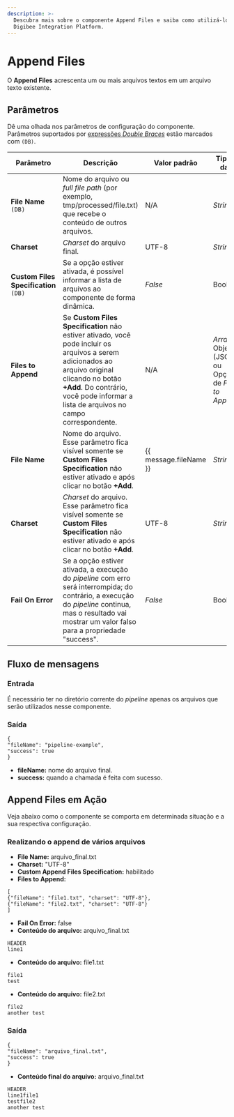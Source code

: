 ```yaml
---
description: >-
  Descubra mais sobre o componente Append Files e saiba como utilizá-lo na
  Digibee Integration Platform.
---
```


# Append Files

O **Append Files** acrescenta um ou mais arquivos textos em um arquivo texto existente.

## Parâmetros&#x20;

Dê uma olhada nos parâmetros de configuração do componente. Parâmetros suportados por [expressões _Double Braces_](../../build/double-braces/) estão marcados com `(DB)`.

<table data-full-width="true"><thead><tr><th>Parâmetro</th><th width="287">Descrição</th><th>Valor padrão</th><th>Tipo de dado</th></tr></thead><tbody><tr><td><strong>File Name</strong> <code>(DB)</code></td><td>Nome do arquivo ou <em>full file path</em> (por exemplo, tmp/processed/file.txt) que recebe o conteúdo de outros arquivos.</td><td>N/A</td><td><em>String</em></td></tr><tr><td><strong>Charset</strong></td><td><em>Charset</em> do arquivo final.</td><td>UTF-8</td><td><em>String</em></td></tr><tr><td><strong>Custom Files Specification</strong> <code>(DB)</code></td><td>Se a opção estiver ativada, é possível informar a lista de arquivos ao componente de forma dinâmica.</td><td><em>False</em></td><td>Booleano</td></tr><tr><td><strong>Files to Append</strong></td><td>Se <strong>Custom Files Specification</strong> não estiver ativado, você pode incluir os arquivos a serem adicionados ao arquivo original clicando no botão <strong>+Add</strong>. Do contrário, você pode informar a lista de arquivos no campo correspondente.</td><td>N/A</td><td><em>Array</em> de Objetos (JSON) ou Opções de <em>Files to Append</em></td></tr><tr><td><strong>File Name</strong></td><td>Nome do arquivo. Esse parâmetro fica visível somente se <strong>Custom Files Specification</strong> não estiver ativado e após clicar no botão <strong>+Add</strong>.  </td><td>{{ message.fileName }}</td><td><em>String</em></td></tr><tr><td><strong>Charset</strong></td><td><em>Charset</em> do arquivo. Esse parâmetro fica visível somente se <strong>Custom Files Specification</strong> não estiver ativado e após clicar no botão <strong>+Add</strong>.</td><td>UTF-8</td><td><em>String</em></td></tr><tr><td><strong>Fail On Error</strong></td><td>Se a opção estiver ativada, a execução do <em>pipeline</em> com erro será interrompida; do contrário, a execução do <em>pipeline</em> continua, mas o resultado vai mostrar um valor falso para a propriedade "success".</td><td><em>False</em></td><td>Booleano</td></tr></tbody></table>

## Fluxo de mensagens <a href="#h_b57caa312c" id="h_b57caa312c"></a>

### Entrada <a href="#h_1e7f6fb470" id="h_1e7f6fb470"></a>

É necessário ter no diretório corrente do _pipeline_ apenas os arquivos que serão utilizados nesse componente.

### Saída <a href="#h_767373613b" id="h_767373613b"></a>

```
{
"fileName": "pipeline-example",
"success": true
}
```

* **fileName:** nome do arquivo final.
* **success:** quando a chamada é feita com sucesso.

## Append Files em Ação <a href="#h_d8518c02cf" id="h_d8518c02cf"></a>

Veja abaixo como o componente se comporta em determinada situação e a sua respectiva configuração.

### Realizando o append de vários arquivos <a href="#h_2c4d751949" id="h_2c4d751949"></a>

* **File Name:** arquivo\_final.txt
* **Charset:** "UTF-8"
* **Custom Append Files Specification:** habilitado
* **Files to Append:**

```
[
{"fileName": "file1.txt", "charset": "UTF-8"},
{"fileName": "file2.txt", "charset": "UTF-8"}
]
```

* **Fail On Error:** false
* **Conteúdo do arquivo:** arquivo\_final.txt

```
HEADER
line1
```

* **Conteúdo do arquivo:** file1.txt

```
file1
test
```

* **Conteúdo do arquivo:** file2.txt

```
file2
another test
```

### **Saída**

```
{
"fileName": "arquivo_final.txt",
"success": true
}
```

* **Conteúdo final do arquivo:** arquivo\_final.txt

```
HEADER
line1file1
testfile2
another test
```
